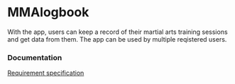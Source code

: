 # MMAlogbook

With the app, users can keep a record of their martial arts training sessions and get data from them. The app can be used by multiple reqistered users.

### Documentation
[Requirement specification](https://github.com/jooniku/ohjelmistotekniikka_23/blob/master/training_log_app/documentation/requirement_specification.md)
